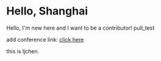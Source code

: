 # Hello, Shanghai

Hello, I'm new here and I want to be a contributor!
pull_test

add conference link: [click here](https://kccncchina2018chinese.sched.com) 

this is ljchen.

